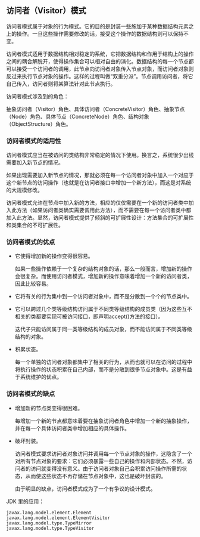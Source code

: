 ## 访问者（Visitor）模式 ##

访问者模式属于对象的行为模式。它的目的是封装一些施加于某种数据结构元素之上的操作。一旦这些操作需要修改的话，接受这个操作的数据结构则可以保持不变。

访问者模式适用于数据结构相对稳定的系统，它把数据结构和作用于结构上的操作之间的耦合解脱开，使得操作集合可以相对自由的演化。数据结构的每一个节点都可以接受一个访问者的调用，此节点向访问者对象传入节点对象，而访问者对象则反过来执行节点对象的操作。这样的过程叫做“双重分派”。节点调用访问者，将它自己传入，访问者则将某算法针对此节点执行。

访问者模式涉及到的角色：

抽象访问者（Visitor）角色、具体访问者（ConcreteVisitor）角色、抽象节点（Node）角色、具体节点（ConcreteNode）角色、结构对象（ObjectStructure）角色。


### 访问者模式的适用性

访问者模式应当在被访问的类结构非常稳定的情况下使用。换言之，系统很少出线需要加入新节点的情况。

如果出现需要加入新节点的情况，那就必须在每一个访问者对象中加入一个对应于这个新节点的访问操作（也就是在访问者接口中增加一个新方法），而这是对系统的大规模修改。

访问者模式允许在节点中加入新的方法，相应的仅仅需要在一个新的访问者类中加入此方法（如果访问者类确实需要调用此方法），而不需要在每一个访问者类中都加入此方法。显然，访问者模式提供了倾斜的可扩展性设计：方法集合的可扩展性和类集合的不可扩展性。


### 访问者模式的优点

* 它使得增加新的操作变得很容易。

	如果一些操作依赖于一个复杂的结构对象的话，那么一般而言，增加新的操作会很复杂。而使用访问者模式，增加新的操作意味着增加一个新的访问者类，因此比较容易。
* 它将有关的行为集中到一个访问者对象中，而不是分散到一个个的节点类中。

* 它可以跨过几个类等级结构访问属于不同类等级结构的成员类（因为这些互不相关的类都要实现可被访问接口，即声明accept()方法的接口）。

	迭代子只能访问属于同一类等级结构的成员对象，而不能访问属于不同类等级结构的对象。
* 积累状态。

	每一个单独的访问者对象都集中了相关的行为，从而也就可以在访问的过程中将执行操作的状态积累在自己内部，而不是分散到很多节点对象中。这是有益于系统维护的优点。


### 访问者模式的缺点

* 增加新的节点类变得很困难。

	每增加一个新的节点都意味着要在抽象访问者角色中增加一个新的抽象操作，并在每一个具体访问者类中增加相应的具体操作。

* 破坏封装。

	访问者模式要求访问者对象访问并调用每一个节点对象的操作，这隐含了一个对所有节点对象的要求：它们必须暴露一些自己的操作和内部状态。不然，访问者的访问就变得没有意义。由于访问者对象自己会积累访问操作所需的状态，从而使这些状态不再存储在节点对象中，这也是破坏封装的。

	由于明显的缺点，访问者模式成为了一个有争议的设计模式。

JDK 里的应用：

	javax.lang.model.element.Element
	javax.lang.model.element.ElementVisitor
	javax.lang.model.type.TypeMirror
	javax.lang.model.type.TypeVisitor

